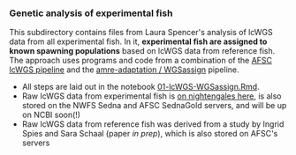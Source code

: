 ### Genetic analysis of experimental fish 

This subdirectory contains files from Laura Spencer's analysis of lcWGS data from all experimental fish. In it, **experimental fish are assigned to known spawning populations** based on lcWGS data from reference fish. The approach uses programs and code from a combination of the [AFSC lcWGS pipeline](https://github.com/AFSC-Genetics/lcWGS-pipeline) and the [amre-adaptation / WGSassign](https://github.com/mgdesaix/amre-adaptation/tree/main) pipeline. 

  - All steps are laid out in the notebook [01-lcWGS-WGSassign.Rmd](https://htmlpreview.github.io/?https://github.com/RobertsLab/project-cod-temperature/blob/main/lcWGS/notebooks/01-lcWGS-WGSassign.html).
  - Raw lcWGS data from experimental fish is [on nightengales here](https://owl.fish.washington.edu/nightingales/G_macrocephalus/H202SC23041287/01.RawData/), is also stored on the NWFS Sedna and AFSC SednaGold servers, and will be up on NCBI soon(!)
  - Raw lcWGS data from reference fish was derived from a study by Ingrid Spies and Sara Schaal (paper _in prep_), which is also stored on AFSC's servers

